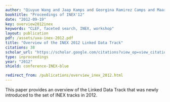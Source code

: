 ```yaml
---
author: "Qiuyue Wang and Jaap Kamps and Georgina Ramirez Camps and Maarten Marx and Anne Schuth and Martin Theobald and Sairam Gurajada and Arunav Mishra"
booktitle: "Proceedings of INEX'12"
date: "2012-09-19"
key: overview2012inex
keywords: "CLEF, faceted search, INEX, workshop"
layout: publication
pdf: /assets/uva-inex-2012.pdf
title: "Overview of the INEX 2012 Linked Data Track"
citations: 38
scholar_url: "https://scholar.google.com/citations?view_op=view_citation&hl=en&user=Y3ahb_wAAAAJ&pagesize=100&citation_for_view=Y3ahb_wAAAAJ:UebtZRa9Y70C"
type: inproceedings
year: "2012"
shield: conference-INEX-blue

redirect_from: /publications/overview_inex_2012.html
---
```


This paper provides an overview of the Linked Data Track that was newly introduced to the set of INEX tracks in 2012.
